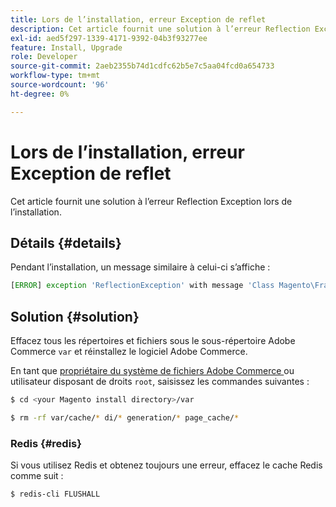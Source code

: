 ```yaml
---
title: Lors de l’installation, erreur Exception de reflet
description: Cet article fournit une solution à l’erreur Reflection Exception lors de l’installation.
exl-id: aed5f297-1339-4171-9392-04b3f93277ee
feature: Install, Upgrade
role: Developer
source-git-commit: 2aeb2355b74d1cdfc62b5e7c5aa04fcd0a654733
workflow-type: tm+mt
source-wordcount: '96'
ht-degree: 0%

---
```


# Lors de l’installation, erreur Exception de reflet

Cet article fournit une solution à l’erreur Reflection Exception lors de l’installation.

## Détails {#details}

Pendant l’installation, un message similaire à celui-ci s’affiche :

```php
[ERROR] exception 'ReflectionException' with message 'Class Magento\Framework\StoreManagerInterface does not exist' in /<path>/lib/internal/Magento/Framework/Code/Reader/ClassReader.php
```

## Solution {#solution}

Effacez tous les répertoires et fichiers sous le sous-répertoire Adobe Commerce `var` et réinstallez le logiciel Adobe Commerce.

En tant que [ propriétaire du système de fichiers Adobe Commerce ](https://experienceleague.adobe.com/fr/docs/commerce-operations/installation-guide/prerequisites/file-system/overview) ou utilisateur disposant de droits `root`, saisissez les commandes suivantes :

```bash
$ cd <your Magento install directory>/var
```

```bash
$ rm -rf var/cache/* di/* generation/* page_cache/*
```

### Redis {#redis}

Si vous utilisez Redis et obtenez toujours une erreur, effacez le cache Redis comme suit :

```bash
$ redis-cli FLUSHALL
```
